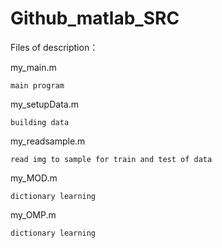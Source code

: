 # Github_matlab_SRC

Files of description：
	
my_main.m
			
	main program
	
my_setupData.m

	building data
	
my_readsample.m

	read img to sample for train and test of data
	
my_MOD.m

	dictionary learning
	
my_OMP.m

	dictionary learning
	